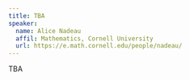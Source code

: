 ```yaml
---
title: TBA
speaker:
  name: Alice Nadeau
  affil: Mathematics, Cornell University
  url: https://e.math.cornell.edu/people/nadeau/
---
```


TBA

